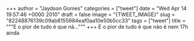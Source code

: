 
+++
author = "Jaydson Gomes"
categories = ["tweet"]
date = "Wed Apr 14 19:57:46 +0000 2010"
draft = false
image = "{TWEET_IMAGE}"
slug = "82248876139c09ab8155984eaf0aa10e50b5cc33"
tags = ["tweet"]
title = """E o pior de tudo é que nã..."""
+++
E o pior de tudo é que não é nem 17h ainda
